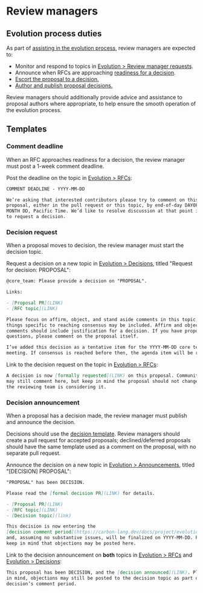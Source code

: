# Review managers

<!--
Part of the Carbon Language project, under the Apache License v2.0 with LLVM
Exceptions. See /LICENSE for license information.
SPDX-License-Identifier: Apache-2.0 WITH LLVM-exception
-->

## Evolution process duties

As part of [assisting in the evolution process](evolution.md#review-managers),
review managers are expected to:

- Monitor and respond to topics in
  [Evolution > Review manager requests](https://forums.carbon-lang.dev/c/evolution/review-manager-requests/15).
- Announce when RFCs are approaching
  [readiness for a decision](evolution.md#request-a-review-manager).
- [Escort the proposal to a decision.](evolution.md#ask-the-reviewing-team-for-a-proposal-decision)
- [Author and publish proposal decisions.](evolution.md#finalize-the-proposal-decision)

Review managers should additionally provide advice and assistance to proposal
authors where appropriate, to help ensure the smooth operation of the evolution
process.

## Templates

### Comment deadline

When an RFC approaches readiness for a decision, the review manager must post a
1-week comment deadline.

Post the deadline on the topic in
[Evolution > RFCs](https://forums.carbon-lang.dev/c/evolution/rfcs/6):

```markdown
COMMENT DEADLINE - YYYY-MM-DD

We’re asking that interested contributors please try to comment on this
proposal, either in the pull request or this topic, by end-of-day DAYOFWEEK,
MONTH DD, Pacific Time. We’d like to resolve discussion at that point in order
to request a decision.
```

### Decision request

When a proposal moves to decision, the review manager must start the decision
topic.

Request a decision on a new topic in
[Evolution > Decisions](https://forums.carbon-lang.dev/c/evolution/decisions/7),
titled "Request for decision: PROPOSAL":

```markdown
@core_team: Please provide a decision on "PROPOSAL".

Links:

- [Proposal PR](LINK)
- [RFC topic](LINK)

Please focus on affirm, object, and stand aside comments in this topic; other
things specific to reaching consensus may be included. Affirm and object
comments should include justification for a decision. If you have proposal
questions, please comment on the proposal itself.

I’ve added this decision as a tentative item for the YYYY-MM-DD core team
meeting. If consensus is reached before then, the agenda item will be removed.
```

Link to the decision request on the topic in
[Evolution > RFCs](https://forums.carbon-lang.dev/c/evolution/rfcs/6):

```markdown
A decision is now [formally requested](LINK) on this proposal. Community members
may still comment here, but keep in mind the proposal should not change while
the reviewing team is considering it.
```

### Decision announcement

When a proposal has a decision made, the review manager must publish and
announce the decision.

Decisions should use the [decision template](/proposals/template-decision.md).
Review managers should create a pull request for accepted proposals;
declined/deferred proposals should have the same template used as a comment on
the proposal, with no separate pull request.

Announce the decision on a new topic in
[Evolution > Announcements](https://forums.carbon-lang.dev/c/evolution/announcements/8),
titled "[DECISION] PROPOSAL":

```markdown
"PROPOSAL" has been DECISION.

Please read the [formal decision PR](LINK) for details.

- [Proposal PR](LINK)
- [RFC topic](LINK)
- [Decision topic](link)

This decision is now entering the
[decision comment period](https://carbon-lang.dev/docs/project/evolution.html#community-comments-on-proposal-decision),
and, assuming no substantive issues, will be finalized on YYYY-MM-DD. Please
keep in mind that objections may be posted here.
```

Link to the decision announcement on **both** topics in
[Evolution > RFCs](https://forums.carbon-lang.dev/c/evolution/rfcs/6) and
[Evolution > Decisions](https://forums.carbon-lang.dev/c/evolution/decisions/7):

```markdown
This proposal has been DECISION, and the [decision announced](LINK). Please keep
in mind, objections may still be posted to the decision topic as part of the
decision’s comment period.
```

